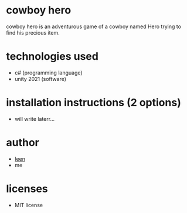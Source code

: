 # cowboy hero
cowboy hero is an adventurous game of a cowboy named Hero trying to find his precious item.

# technologies used
- c# (programming language)
- unity 2021 (software)

# installation instructions (2 options)
- will write laterr...

# author
- <a href="https://github.com/LeenAlHarash">leen<a>
- me

# licenses
- MIT license
